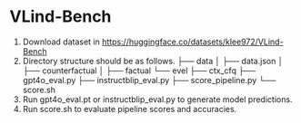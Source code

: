 # VLind-Bench

1. Download dataset in https://huggingface.co/datasets/klee972/VLind-Bench
2. Directory structure should be as follows.
├── data
│   ├── data.json
│   ├── counterfactual
│   ├── factual
└── evel
    ├── ctx_cfq
    ├── gpt4o_eval.py
    ├── instructblip_eval.py
    ├── score_pipeline.py
    └── score.sh
3. Run gpt4o_eval.pt or instructblip_eval.py to generate model predictions.
4. Run score.sh to evaluate pipeline scores and accuracies.

